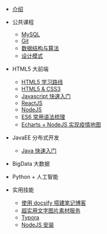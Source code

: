 <!-- docs/_sidebar.md -->

- [介绍](README "Think About AI")

- 公共课程

  - [MySQL](public/01_Mysql/)
  - [Git](public/02_Git/)
  - [数据结构与算法](public/03_Datastructure/)
  - [设计模式](public/04_Designpattern/)

- HTML5 大前端

  - [HTML5 学习路线](html5/00_Paths/)
  - [HTML5 & CSS3](html5/01_Html/)
  - [Javascript 快速入门](html5/02_Javascript/)
  - [ReactJS](html5/03_React/)
  - [NodeJS](html5/04_Node/)
  - [ES6 常用语法梳理](html5/11_ES6/)
  - [Echarts + NodeJS 实现疫情地图](html5/03_Echarts/)

- JavaEE 分布式开发

  - [Java 快速入门](javaee/01_Java/)

- BigData 大数据

- Python + 人工智能

- 实用技能
  - [使用 docsify 搭建笔记博客](other/01_Docsify/ "使用 docsify 搭建笔记博客")
  - [超实用文字图片素材服务](other/02_Lorem/)
  - [Typora](other/03_Typora/)
  - [NodeJS 安装](other/03_XXXX/)
